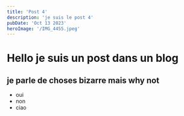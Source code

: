 ```yaml
---
title: 'Post 4'
description: 'je suis le post 4'
pubDate: 'Oct 13 2023'
heroImage: '/IMG_4455.jpeg'
---
```



# Hello je suis un post dans un blog

## je parle de choses bizarre mais why not

- oui 
- non 
- ciao